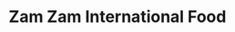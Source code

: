 ---
title: "Zam Zam International Food"
url: /grimsby/zam-zam-international-food/
shop: convenience
---